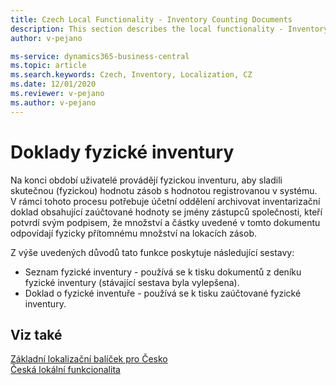 ```yaml
---
title: Czech Local Functionality - Inventory Counting Documents
description: This section describes the local functionality - Inventory Counting Documents in the Czech version of Business Central.
author: v-pejano

ms-service: dynamics365-business-central
ms.topic: article
ms.search.keywords: Czech, Inventory, Localization, CZ
ms.date: 12/01/2020
ms.reviewer: v-pejano
ms.author: v-pejano
---
```


# Doklady fyzické inventury

Na konci období uživatelé provádějí fyzickou inventuru, aby sladili skutečnou (fyzickou) hodnotu zásob s hodnotou registrovanou v systému. V rámci tohoto procesu potřebuje účetní oddělení archivovat inventarizační doklad obsahující zaúčtované hodnoty se jmény zástupců společnosti, kteří potvrdí svým podpisem, že množství a částky uvedené v tomto dokumentu odpovídají fyzicky přítomnému množství na lokacích zásob.  

Z výše uvedených důvodů tato funkce poskytuje následující sestavy:

- Seznam fyzické inventury - používá se k tisku dokumentů z deníku fyzické inventury (stávající sestava byla vylepšena).
- Doklad o fyzické inventuře - používá se k tisku zaúčtované fyzické inventury.  

## Viz také

[Základní lokalizační balíček pro Česko](ui-extensions-core-localization-pack-cz.md)  
[Česká lokální funkcionalita](czech-local-functionality.md)  
